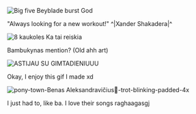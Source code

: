 ![Big five Beyblade burst God](https://github.com/user-attachments/assets/c48ab1da-52e7-4864-805e-0cb530a7945e)

"Always looking for a new workout!" ^|Xander Shakadera|^

![8 kaukoles  Ka tai reiskia](https://github.com/user-attachments/assets/88012648-8d02-419c-ad7b-87fc4466b4c4)

Bambukynas mention? (Old ahh art)

![ASTIJAU SU GIMTADIENIUUU](https://github.com/user-attachments/assets/62dff42f-68e0-4699-bb2c-22a0c08f4bcd)

Okay, I enjoy this gif I made xd

![pony-town-Benas Aleksandravičius🥀-trot-blinking-padded-4x](https://github.com/user-attachments/assets/8c4fdd67-863d-4f2b-9389-d5eac405d598)

I just had to, like ba. I love their songs raghaagasgj

